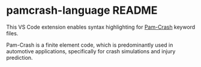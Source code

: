 # pamcrash-language README

This VS Code extension enables syntax highlighting for [Pam-Crash](https://www.esi-group.com/pam-crash) keyword files.

Pam-Crash is a finite element code, which is predominantly used in automotive applications, specifically for crash simulations and injury prediction.
